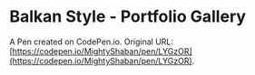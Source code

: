 # Balkan Style - Portfolio Gallery

A Pen created on CodePen.io. Original URL: [https://codepen.io/MightyShaban/pen/LYGzOR](https://codepen.io/MightyShaban/pen/LYGzOR).

